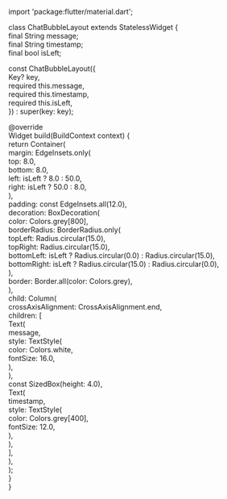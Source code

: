 import 'package:flutter/material.dart';  
  
class ChatBubbleLayout extends StatelessWidget {  
  final String message;  
  final String timestamp;  
  final bool isLeft;  
  
  const ChatBubbleLayout({  
    Key? key,  
    required this.message,  
    required this.timestamp,  
    required this.isLeft,  
  }) : super(key: key);  
  
  @override  
  Widget build(BuildContext context) {  
    return Container(  
      margin: EdgeInsets.only(  
        top: 8.0,  
        bottom: 8.0,  
        left: isLeft ? 8.0 : 50.0,  
        right: isLeft ? 50.0 : 8.0,  
      ),  
      padding: const EdgeInsets.all(12.0),  
      decoration: BoxDecoration(  
        color: Colors.grey[800],  
        borderRadius: BorderRadius.only(  
          topLeft: Radius.circular(15.0),  
          topRight: Radius.circular(15.0),  
          bottomLeft: isLeft ? Radius.circular(0.0) : Radius.circular(15.0),  
          bottomRight: isLeft ? Radius.circular(15.0) : Radius.circular(0.0),  
        ),  
        border: Border.all(color: Colors.grey),  
      ),  
      child: Column(  
        crossAxisAlignment: CrossAxisAlignment.end,  
        children: [  
          Text(  
            message,  
            style: TextStyle(  
              color: Colors.white,  
              fontSize: 16.0,  
            ),  
          ),  
          const SizedBox(height: 4.0),  
          Text(  
            timestamp,  
            style: TextStyle(  
              color: Colors.grey[400],  
              fontSize: 12.0,  
            ),  
          ),  
        ],  
      ),  
    );  
  }  
}